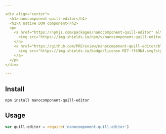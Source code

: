 ```yaml
---

<div align="center">
  <h1>nanocomponent-quill-editor</h1>
  <h2>A native DOM component</h2>
  <p>
    <a href="https://npmjs.com/packages/nanocomponent-quill-editor" alt="npm package">
      <img src="https://img.shields.io/npm/v/nanocomponent-quill-editor.svg?style=flat-square">
    </a>
    <a href="https://github.com/PREreview/nanocomponent-quill-editor/blob/master/LICENSE" alt="MIT license">
      <img src="https://img.shields.io/badge/license-MIT-ff69b4.svg?style=flat-square">
    </a>
  </p>
</div>

---
```


## Install

```
npm install nanocomponent-quill-editor
```

## Usage

``` js
var quill-editor = require('nanocomponent-quill-editor')
```
